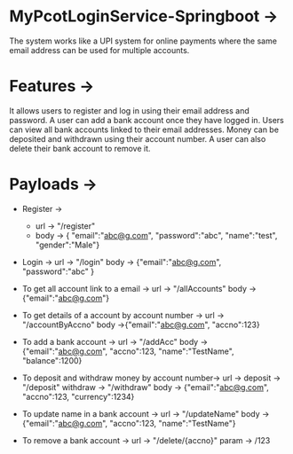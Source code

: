 # MyPcotLoginService-Springboot ->
The system works like a UPI system for online payments where the same email address can be used for multiple accounts.

# Features ->
  It allows users to register and log in using their email address and password.
  A user can add a bank account once they have logged in.
  Users can view all bank accounts linked to their email addresses.
  Money can be deposited and withdrawn using their account number.
  A user can also delete their bank account to remove it.

# Payloads ->
  * Register ->
      - url -> "/register"
      - body -> { "email":"abc@g.com", "password":"abc", "name":"test", "gender":"Male"}
  * Login ->
      url -> "/login"
      body -> {"email":"abc@g.com", "password":"abc" }

  * To get all account link to a email ->
      url -> "/allAccounts"
      body -> {"email":"abc@g.com"}
      
  * To get details of a account by account number ->
      url -> "/accountByAccno"
      body ->{"email":"abc@g.com", "accno":123}
      
  * To add a bank account ->
      url -> "/addAcc"
      body -> {"email":"abc@g.com", "accno":123, "name":"TestName", "balance":1200}

  * To deposit and withdraw money by account number->
      url -> 
            deposit -> "/deposit"
            withdraw -> "/withdraw"
      body -> {"email":"abc@g.com", "accno":123, "currency":1234}

  * To update name in a bank account ->
      url -> "/updateName"
      body -> {"email":"abc@g.com", "accno":123, "name":"TestName"}

  * To remove a bank account ->
      url -> "/delete/{accno}"
      param -> /123

